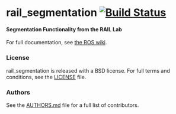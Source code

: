 rail_segmentation [![Build Status](https://api.travis-ci.org/GT-RAIL/rail_segmentation.png)](https://travis-ci.org/GT-RAIL/rail_segmentation)
=================

#### Segmentation Functionality from the RAIL Lab
For full documentation, see [the ROS wiki](http://ros.org/wiki/rail_segmentation).

### License
rail_segmentation is released with a BSD license. For full terms and conditions, see the [LICENSE](LICENSE) file.

### Authors
See the [AUTHORS.md](AUTHORS.md) file for a full list of contributors.
